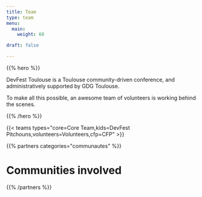 ```yaml
---
title: Team
type: team
menu:
  main:
    weight: 60

draft: false

---
```


{{% hero %}}

DevFest Toulouse is a Toulouse community-driven conference, and administratively supported by GDG Toulouse.

To make all this possible, an awesome team of volunteers is working behind the scenes.

{{% /hero %}}

<!-- ... -->

{{< teams types="core=Core Team,kids=DevFest Pitchouns,volunteers=Volunteers,cfp=CFP" >}}

<!-- ... -->

{{% partners categories="communautes" %}}
# Communities involved
{{% /partners %}}
